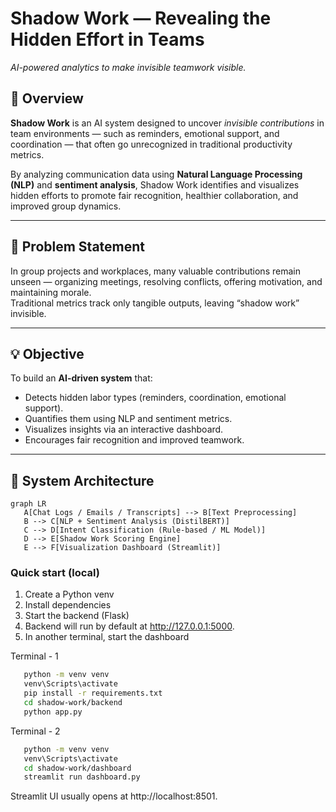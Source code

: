 # Shadow Work — Revealing the Hidden Effort in Teams

*AI-powered analytics to make invisible teamwork visible.*

## 📖 Overview

**Shadow Work** is an AI system designed to uncover *invisible contributions* in team environments — such as reminders, emotional support, and coordination — that often go unrecognized in traditional productivity metrics.  

By analyzing communication data using **Natural Language Processing (NLP)** and **sentiment analysis**, Shadow Work identifies and visualizes hidden efforts to promote fair recognition, healthier collaboration, and improved group dynamics.

---

## 🎯 Problem Statement

In group projects and workplaces, many valuable contributions remain unseen — organizing meetings, resolving conflicts, offering motivation, and maintaining morale.  
Traditional metrics track only tangible outputs, leaving “shadow work” invisible.

---

## 💡 Objective

To build an **AI-driven system** that:
- Detects hidden labor types (reminders, coordination, emotional support).
- Quantifies them using NLP and sentiment metrics.
- Visualizes insights via an interactive dashboard.
- Encourages fair recognition and improved teamwork.

---

## 🧩 System Architecture

```mermaid
graph LR
   A[Chat Logs / Emails / Transcripts] --> B[Text Preprocessing]
   B --> C[NLP + Sentiment Analysis (DistilBERT)]
   C --> D[Intent Classification (Rule-based / ML Model)]
   D --> E[Shadow Work Scoring Engine]
   E --> F[Visualization Dashboard (Streamlit)]
```

### Quick start (local)

1. Create a Python venv
2. Install dependencies
3. Start the backend (Flask)
4. Backend will run by default at http://127.0.0.1:5000.
5. In another terminal, start the dashboard

Terminal - 1

   ```bash
      python -m venv venv
      venv\Scripts\activate
      pip install -r requirements.txt
      cd shadow-work/backend
      python app.py
   ```

Terminal - 2

   ```bash
      python -m venv venv
      venv\Scripts\activate
      cd shadow-work/dashboard
      streamlit run dashboard.py
   ```

Streamlit UI usually opens at http://localhost:8501.






